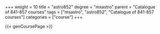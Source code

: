 +++
weight = 10
title = "astro852"
degree = "msastro"
parent = "Catalogue of 841-857 courses"
tags = ["msastro", "astro852", "Catalogue of 841-857 courses"]
categories = ["course"]
+++

{{< genCoursePage >}}
